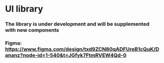 # UI library

### The library is under development and will be supplemented with new components
### Figma: https://www.figma.com/design/txd9ZCN80qADFUreB1cQuK/Dananz?node-id=1-540&t=JGfyk7FtmRVEW4Qd-0
